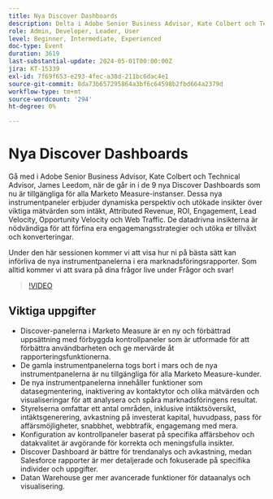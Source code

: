 ```yaml
---
title: Nya Discover Dashboards
description: Delta i Adobe Senior Business Advisor, Kate Colbert och Technical Advisor, James Leedom, när de utforskar de 9 nya Discover Dashboards i Marketo Measure, som ger dynamiska insikter om mätvärden som Intäkter, ROI, Engagement och Lead Velocity, med en live-demonstration och Frågor och svar.
role: Admin, Developer, Leader, User
level: Beginner, Intermediate, Experienced
doc-type: Event
duration: 3619
last-substantial-update: 2024-05-01T00:00:00Z
jira: KT-15339
exl-id: 7f69f653-e293-4fec-a38d-211bc6dac4e1
source-git-commit: 8da73b657295864a3bf6c64598b2fbd664a2379d
workflow-type: tm+mt
source-wordcount: '294'
ht-degree: 0%

---
```


# Nya Discover Dashboards

Gå med i Adobe Senior Business Advisor, Kate Colbert och Technical Advisor, James Leedom, när de går in i de 9 nya Discover Dashboards som nu är tillgängliga för alla Marketo Measure-instanser. Dessa nya instrumentpaneler erbjuder dynamiska perspektiv och utökade insikter över viktiga mätvärden som intäkt, Attributed Revenue, ROI, Engagement, Lead Velocity, Opportunity Velocity och Web Traffic. De datadrivna insikterna är nödvändiga för att förfina era engagemangsstrategier och utöka er tillväxt och konverteringar.

Under den här sessionen kommer vi att visa hur ni på bästa sätt kan införliva de nya instrumentpanelerna i era marknadsföringsrapporter. Som alltid kommer vi att svara på dina frågor live under Frågor och svar!

>[!VIDEO](https://video.tv.adobe.com/v/3428405/?learn=on)

## Viktiga uppgifter

* Discover-panelerna i Marketo Measure är en ny och förbättrad uppsättning med förbyggda kontrollpaneler som är utformade för att förbättra användbarheten och ge mervärde åt rapporteringsfunktionerna.
* De gamla instrumentpanelerna togs bort i mars och de nya instrumentpanelerna är nu tillgängliga för alla Marketo Measure-kunder.
* De nya instrumentpanelerna innehåller funktioner som datasegmentering, inaktivering av kontaktytor och olika mätvärden och visualiseringar för att analysera och spåra marknadsföringens resultat.
* Styrelserna omfattar ett antal områden, inklusive intäktsöversikt, intäktsgenerering, avkastning på investerat kapital, huvudpass, pass för affärsmöjligheter, snabbhet, webbtrafik, engagemang med mera.
* Konfiguration av kontrollpaneler baserat på specifika affärsbehov och datakvalitet är avgörande för korrekta och meningsfulla insikter.
* Discover Dashboard är bättre för trendanalys och avkastning, medan Salesforce rapporter är mer detaljerade och fokuserade på specifika individer och uppgifter.
* Datan Warehouse ger mer avancerade funktioner för dataanalys och visualisering.
